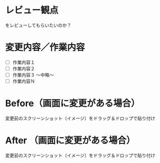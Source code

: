 # レビュー観点
をレビューしてもらいたいのか？

# 変更内容／作業内容
 - [ ] 作業内容１
 - [ ] 作業内容２
 - [ ] 作業内容３
〜中略〜
 - [ ] 作業内容Ｎ

# Before（画面に変更がある場合）
変更前のスクリーンショット（イメージ）をドラッグ＆ドロップで貼り付け

# After （画面に変更がある場合）
変更前のスクリーンショット（イメージ）をドラッグ＆ドロップで貼り付け
